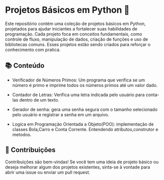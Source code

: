# Projetos Básicos em Python 🐍

Este repositório contém uma coleção de projetos básicos em Python, projetados para ajudar iniciantes a fortalecer suas habilidades de programação. Cada projeto foca em conceitos fundamentais, como controle de fluxo, manipulação de dados, criação de funções e uso de bibliotecas comuns. Esses projetos estão sendo criados para reforçar o conhecimento com pratica.

## 📚 Conteúdo

- Verificador de Números Primos: Um programa que verifica se um número é primo e imprime todos os números primos até um valor dado.

- Contador de Letras: Verifica uma letra indicada pelo usuário para conta-las dentro de um texto.

- Gerador de senha: gera uma senha segura com o tamanho selecionado pelo usuário e registrar a senha em um arquivo.

- Logica em Programação Orientada a Objeto(POO): implementação de classes Bola,Carro e Conta Corrente. Entendendo atributos,construtor e metodos.

## 🤝 Contribuições
Contribuições são bem-vindas! Se você tem uma ideia de projeto básico ou deseja melhorar algum dos projetos existentes, sinta-se à vontade para abrir uma issue ou enviar um pull request.
